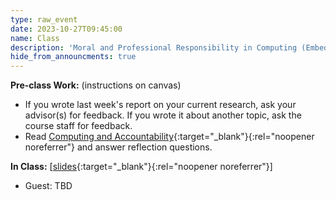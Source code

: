 ```yaml
---
type: raw_event
date: 2023-10-27T09:45:00
name: Class
description: 'Moral and Professional Responsibility in Computing (Embedded Ethics)'
hide_from_announcments: true
---
```


**Pre-class Work:** (instructions on canvas)
* If you wrote last week's report on your current research, ask your advisor(s) for feedback. If you wrote it about another topic, ask the course staff for feedback.
* Read [Computing and Accountability](https://dl.acm.org/doi/10.1145/175222.175228){:target="_blank"}{:rel="noopener noreferrer"} and answer reflection questions.

**In Class:** \[[slides](https://docs.google.com/presentation/d/1wBfjEHBV3rQMMJvtM4iwnaJoo8Jmmqc1/edit?usp=sharing&ouid=113921352520656002922&rtpof=true&sd=true){:target="_blank"}{:rel="noopener noreferrer"}\]
* Guest: TBD <!-- [Dr. Trystan Goetze](https://www.trystangoetze.ca/){:target="_blank"}{:rel="noopener noreferrer"} ([Embedded EthiCS](https://embeddedethics.seas.harvard.edu/){:target="_blank"}{:rel="noopener noreferrer"}) -->

